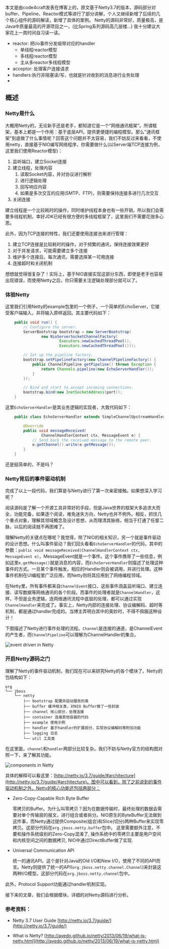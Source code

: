 本文是由code4craft发表在博客上的，原文基于Netty3.7的版本，源码部分对buffer、Pipeline、Reactor模式等进行了部分讲解，个人又继续新增了后续的几个核心组件的源码解读，新增了具体的案例。
Netty的源码非常好，质量极高，是Java中质量最高的开源项目之一，(比Spring系列源码高几层楼...)
我十分建议大家花上一周时间自习读一读。
 
* reactor: 把i/o事件分发缎带对应的handler
  * 单线程reactor模型
  * 多线程reactor模型
  * 主从多reactor多线程模型
* acceptor: 处理客户连接请求
* handlers:执行非阻塞读/写，也就是针对收到的消息进行业务处理
* 

## 概述

### Netty是什么

大概用Netty的，无论新手还是老手，都知道它是一个“网络通讯框架”。所谓框架，基本上都是一个作用：基于底层API，提供更便捷的编程模型。那么"通讯框架"到底做了什么事情呢？回答这个问题并不太容易，我们不妨反过来看看，不使用netty，直接基于NIO编写网络程序，你需要做什么(以Server端TCP连接为例，这里我们使用Reactor模型)：


1. 监听端口，建立Socket连接
2. 建立线程，处理内容
	1. 读取Socket内容，并对协议进行解析
	2. 进行逻辑处理
	3. 回写响应内容
	4. 如果是多次交互的应用(SMTP、FTP)，则需要保持连接多进行几次交互
3. 关闭连接

建立线程是一个比较耗时的操作，同时维护线程本身也有一些开销，所以我们会需要多线程机制，幸好JDK已经有很方便的多线程框架了，这里我们不需要花很多心思。
	
此外，因为TCP连接的特性，我们还要使用连接池来进行管理：

1. 建立TCP连接是比较耗时的操作，对于频繁的通讯，保持连接效果更好
2. 对于并发请求，可能需要建立多个连接
3. 维护多个连接后，每次通讯，需要选择某一可用连接
4. 连接超时和关闭机制

想想就觉得很复杂了！实际上，基于NIO直接实现这部分东西，即使是老手也容易出现错误，而使用Netty之后，你只需要关注逻辑处理部分就可以了。


### 体验Netty

这里我们引用Netty的example包里的一个例子，一个简单的EchoServer，它接受客户端输入，并将输入原样返回。其主要代码如下：

```java
    public void run() {
        // Configure the server.
        ServerBootstrap bootstrap = new ServerBootstrap(
                new NioServerSocketChannelFactory(
                        Executors.newCachedThreadPool(),
                        Executors.newCachedThreadPool()));

        // Set up the pipeline factory.
        bootstrap.setPipelineFactory(new ChannelPipelineFactory() {
            public ChannelPipeline getPipeline() throws Exception {
                return Channels.pipeline(new EchoServerHandler());
            }
        });

        // Bind and start to accept incoming connections.
        bootstrap.bind(new InetSocketAddress(port));
    }
```

这里`EchoServerHandler`是其业务逻辑的实现者，大致代码如下：

```java
	public class EchoServerHandler extends SimpleChannelUpstreamHandler {

	    @Override
	    public void messageReceived(
	            ChannelHandlerContext ctx, MessageEvent e) {
	        // Send back the received message to the remote peer.
	        e.getChannel().write(e.getMessage());
	    }
	}
```
	
还是挺简单的，不是吗？

### Netty背后的事件驱动机制

完成了以上一段代码，我们算是与Netty进行了第一次亲密接触。如果想深入学习呢？

阅读源码是了解一个开源工具非常好的手段，但是Java世界的框架大多追求大而全，功能完备，如果逐个阅读，难免迷失方向，Netty也并不例外。相反，抓住几个重点对象，理解其领域概念及设计思想，从而理清其脉络，相当于打通了任督二脉，以后的阅读就不再困难了。

理解Netty的关键点在哪呢？我觉得，除了NIO的相关知识，另一个就是事件驱动的设计思想。什么叫事件驱动？我们回头看看`EchoServerHandler`的代码，其中的参数：`public void messageReceived(ChannelHandlerContext ctx, MessageEvent e)`，MessageEvent就是一个事件。这个事件携带了一些信息，例如这里`e.getMessage()`就是消息的内容，而`EchoServerHandler`则描述了处理这种事件的方式。一旦某个事件触发，相应的Handler则会被调用，并进行处理。这种事件机制在UI编程里广泛应用，而Netty则将其应用到了网络编程领域。

在Netty里，所有事件都来自`ChannelEvent`接口，这些事件涵盖监听端口、建立连接、读写数据等网络通讯的各个阶段。而事件的处理者就是`ChannelHandler`，这样，不但是业务逻辑，连网络通讯流程中底层的处理，都可以通过实现`ChannelHandler`来完成了。事实上，Netty内部的连接处理、协议编解码、超时等机制，都是通过handler完成的。当博主弄明白其中的奥妙时，不得不佩服这种设计！

下图描述了Netty进行事件处理的流程。`Channel`是连接的通道，是ChannelEvent的产生者，而`ChannelPipeline`可以理解为ChannelHandler的集合。

![event driven in Netty][1]


### 开启Netty源码之门

理解了Netty的事件驱动机制，我们现在可以来研究Netty的各个模块了。Netty的包结构如下：

	org
	└── jboss
	    └── netty
			├── bootstrap 配置并启动服务的类
			├── buffer 缓冲相关类，对NIO Buffer做了一些封装
			├── channel 核心部分，处理连接
			├── container 连接其他容器的代码
			├── example 使用示例
			├── handler 基于handler的扩展部分，实现协议编解码等附加功能
			├── logging 日志
			└── util 工具类

在这里面，`channel`和`handler`两部分比较复杂。我们不妨与Netty官方的结构图对照一下，来了解其功能。

![components in Netty][2]

具体的解释可以看这里：[http://netty.io/3.7/guide/#architecture](http://netty.io/3.7/guide/#architecture)。图中可以看到，除了之前说到的事件驱动机制之外，Netty的核心功能还包括两部分：

* Zero-Copy-Capable Rich Byte Buffer

	零拷贝的Buffer。为什么叫零拷贝？因为在数据传输时，最终处理的数据会需要对单个传输层的报文，进行组合或者拆分。NIO原生的ByteBuffer无法做到这件事，而Netty通过提供Composite(组合)和Slice(切分)两种Buffer来实现零拷贝。这部分代码在`org.jboss.netty.buffer`包中。
	这里需要额外注意，不要和操作系统级别的Zero-Copy混淆了, 操作系统中的零拷贝主要是用户空间和内核空间之间的数据拷贝, NIO中通过DirectBuffer做了实现.

* Universal Communication API
	
	统一的通讯API。这个是针对Java的Old I/O和New I/O，使用了不同的API而言。Netty则提供了统一的API(`org.jboss.netty.channel.Channel`)来封装这两种I/O模型。这部分代码在`org.jboss.netty.channel`包中。
	
此外，Protocol Support功能通过handler机制实现。

接下来的文章，我们会根据模块，详细的对Netty源码进行分析。


### 参考资料：

* Netty 3.7 User Guide [http://netty.io/3.7/guide/](http://netty.io/3.7/guide/)

* What is Netty? [http://ayedo.github.io/netty/2013/06/19/what-is-netty.html](http://ayedo.github.io/netty/2013/06/19/what-is-netty.html)

  [1]: http://static.oschina.net/uploads/space/2013/0921/174032_18rb_190591.png
  [2]: http://static.oschina.net/uploads/space/2013/0921/225721_R0w2_190591.png
